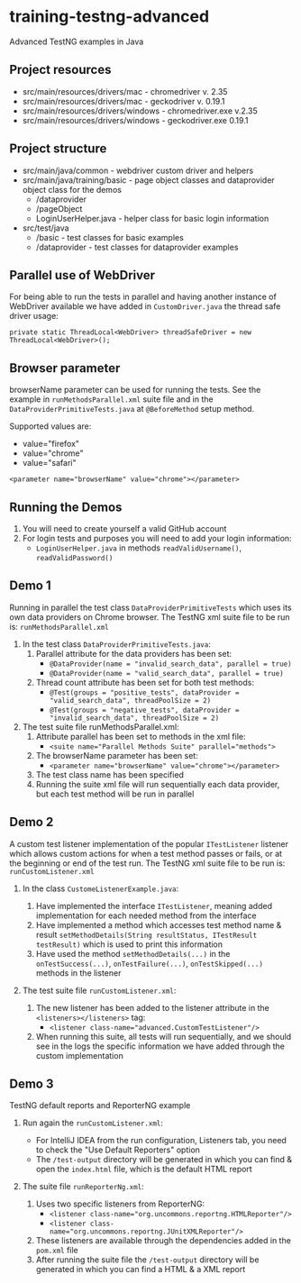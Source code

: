 # training-testng-advanced
Advanced TestNG examples in Java

## Project resources
* src/main/resources/drivers/mac - chromedriver v. 2.35
* src/main/resources/drivers/mac - geckodriver v. 0.19.1
* src/main/resources/drivers/windows - chromedriver.exe v.2.35
* src/main/resources/drivers/windows - geckodriver.exe 0.19.1

## Project structure
* src/main/java/common - webdriver custom driver and helpers
* src/main/java/training/basic - page object classes and dataprovider object class for the demos
    * /dataprovider
    * /pageObject
    * LoginUserHelper.java - helper class for basic login information
* src/test/java
    * /basic - test classes for basic examples
    * /dataprovider - test classes for dataprovider examples

## Parallel use of WebDriver
For being able to run the tests in parallel and having another instance of WebDriver available we have added in `CustomDriver.java`
the thread safe driver usage:

`private static ThreadLocal<WebDriver> threadSafeDriver = new ThreadLocal<WebDriver>();`

## Browser parameter
browserName parameter can be used for running the tests.
See the example in `runMethodsParallel.xml` suite file and in the `DataProviderPrimitiveTests.java` at `@BeforeMethod` setup method.

Supported values are:
* value="firefox"
* value="chrome"
* value="safari"

`<parameter name="browserName" value="chrome"></parameter>`

## Running the Demos
1. You will need to create yourself a valid GitHub account
2. For login tests and purposes you will need to add your login information:
    * `LoginUserHelper.java` in methods `readValidUsername()`, `readValidPassword()`
    

## Demo 1
Running in parallel the test class `DataProviderPrimitiveTests` which uses its own data providers on Chrome browser.
The TestNG xml suite file to be run is: `runMethodsParallel.xml`

1. In the test class `DataProviderPrimitiveTests.java`:
    1. Parallel attribute for the data providers has been set:
        * `@DataProvider(name = "invalid_search_data", parallel = true)`
        * `@DataProvider(name = "valid_search_data", parallel = true)`
    2. Thread count attribute has been set for both test methods:
        * `@Test(groups = "positive_tests", dataProvider = "valid_search_data", threadPoolSize = 2)`
        * `@Test(groups = "negative_tests", dataProvider = "invalid_search_data", threadPoolSize = 2)`
2. The test suite file runMethodsParallel.xml:
   1. Attribute parallel has been set to methods in the xml file:
        * `<suite name="Parallel Methods Suite" parallel="methods">`
   2. The browserName parameter has been set:
        * `<parameter name="browserName" value="chrome"></parameter>`
   3. The test class name has been specified
   4. Running the suite xml file will run sequentially each data provider, but each test method will be run in parallel

## Demo 2
A custom test listener implementation of the popular `ITestListener` listener which allows custom actions
for when a test method passes or fails, or at the beginning or end of the test run.
The TestNG xml suite file to be run is: `runCustomListener.xml` 

1. In the class `CustomeListenerExample.java`: 
    1. Have implemented the interface `ITestListener`, meaning added implementation for each needed method from the interface 
    2. Have implemented a method which accesses test method name & result `setMethodDetails(String resultStatus, ITestResult testResult)` which is used to print this information
    3. Have used the method `setMethodDetails(...)` in the `onTestSuccess(...)`, `onTestFailure(...)`, `onTestSkipped(...)` methods in the listener

2. The test suite file `runCustomListener.xml`:
    1. The new listener has been added to the listener attribute in the `<listeners></listeners>` tag:
        * `<listener class-name="advanced.CustomTestListener"/>`
    2. When running this suite, all tests will run sequentially, and we should see in the logs the specific information we have added through the custom implementation

## Demo 3
TestNG default reports and ReporterNG example

1. Run again the `runCustomListener.xml`:
    * For IntelliJ IDEA from the run configuration, Listeners tab, you need to check the "Use Default Reporters" option
    * The `/test-output` directory will be generated in which you can find & open the `index.html` file, which is the default HTML report
    
2. The suite file `runReporterNg.xml`:
    1. Uses two specific listeners from ReporterNG:
        * `<listener class-name="org.uncommons.reportng.HTMLReporter"/>`
        * `<listener class-name="org.uncommons.reportng.JUnitXMLReporter"/>`
     2. These listeners are available through the dependencies added in the `pom.xml` file
     3. After running the suite file the `/test-output` directory will be generated in which you can find a HTML & a XML report 